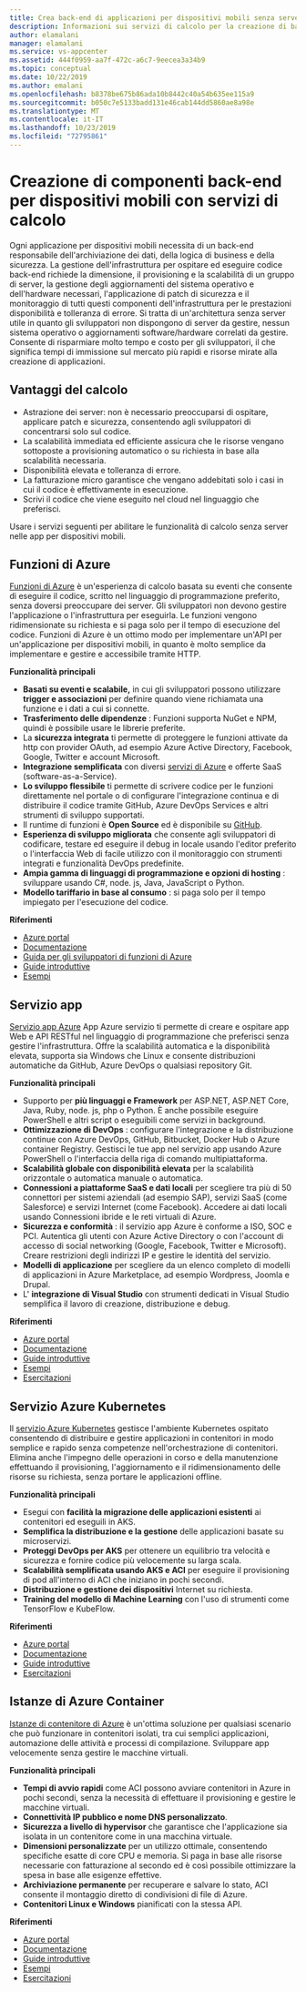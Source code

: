```yaml
---
title: Crea back-end di applicazioni per dispositivi mobili senza server con funzioni di Azure e altri servizi
description: Informazioni sui servizi di calcolo per la creazione di back-end di applicazioni per dispositivi mobili solide e senza server.
author: elamalani
manager: elamalani
ms.service: vs-appcenter
ms.assetid: 444f0959-aa7f-472c-a6c7-9eecea3a34b9
ms.topic: conceptual
ms.date: 10/22/2019
ms.author: emalani
ms.openlocfilehash: b8378be675b86ada10b8442c40a54b635ee115a9
ms.sourcegitcommit: b050c7e5133badd131e46cab144dd5860ae8a98e
ms.translationtype: MT
ms.contentlocale: it-IT
ms.lasthandoff: 10/23/2019
ms.locfileid: "72795861"
---
```

# <a name="build-mobile-backend-components-with-compute-services"></a>Creazione di componenti back-end per dispositivi mobili con servizi di calcolo
Ogni applicazione per dispositivi mobili necessita di un back-end responsabile dell'archiviazione dei dati, della logica di business e della sicurezza. La gestione dell'infrastruttura per ospitare ed eseguire codice back-end richiede la dimensione, il provisioning e la scalabilità di un gruppo di server, la gestione degli aggiornamenti del sistema operativo e dell'hardware necessari, l'applicazione di patch di sicurezza e il monitoraggio di tutti questi componenti dell'infrastruttura per le prestazioni disponibilità e tolleranza di errore. Si tratta di un'architettura senza server utile in quanto gli sviluppatori non dispongono di server da gestire, nessun sistema operativo o aggiornamenti software/hardware correlati da gestire. Consente di risparmiare molto tempo e costo per gli sviluppatori, il che significa tempi di immissione sul mercato più rapidi e risorse mirate alla creazione di applicazioni.

## <a name="benefits-of-compute"></a>Vantaggi del calcolo
- Astrazione dei server: non è necessario preoccuparsi di ospitare, applicare patch e sicurezza, consentendo agli sviluppatori di concentrarsi solo sul codice.
- La scalabilità immediata ed efficiente assicura che le risorse vengano sottoposte a provisioning automatico o su richiesta in base alla scalabilità necessaria.
- Disponibilità elevata e tolleranza di errore.
- La fatturazione micro garantisce che vengano addebitati solo i casi in cui il codice è effettivamente in esecuzione.
- Scrivi il codice che viene eseguito nel cloud nel linguaggio che preferisci.

Usare i servizi seguenti per abilitare le funzionalità di calcolo senza server nelle app per dispositivi mobili.

## <a name="azure-functions"></a>Funzioni di Azure
[Funzioni di Azure](https://azure.microsoft.com/services/functions/) è un'esperienza di calcolo basata su eventi che consente di eseguire il codice, scritto nel linguaggio di programmazione preferito, senza doversi preoccupare dei server. Gli sviluppatori non devono gestire l'applicazione o l'infrastruttura per eseguirla. Le funzioni vengono ridimensionate su richiesta e si paga solo per il tempo di esecuzione del codice. Funzioni di Azure è un ottimo modo per implementare un'API per un'applicazione per dispositivi mobili, in quanto è molto semplice da implementare e gestire e accessibile tramite HTTP.

**Funzionalità principali**
- **Basati su eventi e scalabile,** in cui gli sviluppatori possono utilizzare **trigger e associazioni** per definire quando viene richiamata una funzione e i dati a cui si connette.
- **Trasferimento delle dipendenze** : Funzioni supporta NuGet e NPM, quindi è possibile usare le librerie preferite.
- La **sicurezza integrata** ti permette di proteggere le funzioni attivate da http con provider OAuth, ad esempio Azure Active Directory, Facebook, Google, Twitter e account Microsoft.
- **Integrazione semplificata** con diversi [servizi di Azure](/azure/azure-functions/functions-overview#integrations) e offerte SaaS (software-as-a-Service).
- **Lo sviluppo flessibile** ti permette di scrivere codice per le funzioni direttamente nel portale o di configurare l'integrazione continua e di distribuire il codice tramite GitHub, Azure DevOps Services e altri strumenti di sviluppo supportati.
- Il runtime di funzioni è **Open Source** ed è disponibile su [GitHub](https://github.com/azure/azure-webjobs-sdk-script).
-  **Esperienza di sviluppo migliorata** che consente agli sviluppatori di codificare, testare ed eseguire il debug in locale usando l'editor preferito o l'interfaccia Web di facile utilizzo con il monitoraggio con strumenti integrati e funzionalità DevOps predefinite.
- **Ampia gamma di linguaggi di programmazione e opzioni di hosting** : sviluppare usando C#, node. js, Java, JavaScript o Python.
- **Modello tariffario in base al consumo** : si paga solo per il tempo impiegato per l'esecuzione del codice.

**Riferimenti**
- [Azure portal](https://portal.azure.com)
- [Documentazione](/azure/azure-functions/)
- [Guida per gli sviluppatori di funzioni di Azure](/azure/azure-functions/functions-reference)
- [Guide introduttive](/azure/azure-functions/functions-create-first-function-vs-code)
- [Esempi](/samples/browse/?products=azure-functions&languages=csharp)

## <a name="app-service"></a>Servizio app
[Servizio app Azure](https://azure.microsoft.com/services/app-service/) App Azure servizio ti permette di creare e ospitare app Web e API RESTful nel linguaggio di programmazione che preferisci senza gestire l'infrastruttura. Offre la scalabilità automatica e la disponibilità elevata, supporta sia Windows che Linux e consente distribuzioni automatiche da GitHub, Azure DevOps o qualsiasi repository Git.

**Funzionalità principali**
- Supporto per **più linguaggi e Framework** per ASP.NET, ASP.NET Core, Java, Ruby, node. js, php o Python. È anche possibile eseguire PowerShell e altri script o eseguibili come servizi in background.
- **Ottimizzazione di DevOps** : configurare l'integrazione e la distribuzione continue con Azure DevOps, GitHub, Bitbucket, Docker Hub o Azure container Registry. Gestisci le tue app nel servizio app usando Azure PowerShell o l'interfaccia della riga di comando multipiattaforma.
- **Scalabilità globale con disponibilità elevata** per la scalabilità orizzontale o automatica manuale o automatica.
- **Connessioni a piattaforme SaaS e dati locali** per scegliere tra più di 50 connettori per sistemi aziendali (ad esempio SAP), servizi SaaS (come Salesforce) e servizi Internet (come Facebook). Accedere ai dati locali usando Connessioni ibride e le reti virtuali di Azure.
- **Sicurezza e conformità** : il servizio app Azure è conforme a ISO, SOC e PCI. Autentica gli utenti con Azure Active Directory o con l'account di accesso di social networking (Google, Facebook, Twitter e Microsoft). Creare restrizioni degli indirizzi IP e gestire le identità del servizio.
- **Modelli di applicazione** per scegliere da un elenco completo di modelli di applicazioni in Azure Marketplace, ad esempio Wordpress, Joomla e Drupal.
- L' **integrazione di Visual Studio** con strumenti dedicati in Visual Studio semplifica il lavoro di creazione, distribuzione e debug.

**Riferimenti**
- [Azure portal](https://portal.azure.com/)
- [Documentazione](/azure/app-service/)
- [Guide introduttive](/azure/app-service/app-service-web-get-started-dotnet)
- [Esempi](/azure/app-service/samples-cli)
- [Esercitazioni](/azure/app-service/app-service-web-tutorial-dotnetcore-sqldb)

## <a name="azure-kubernetes-service-aks"></a>Servizio Azure Kubernetes
Il [servizio Azure Kubernetes](https://azure.microsoft.com/services/kubernetes-service/) gestisce l'ambiente Kubernetes ospitato consentendo di distribuire e gestire applicazioni in contenitori in modo semplice e rapido senza competenze nell'orchestrazione di contenitori. Elimina anche l'impegno delle operazioni in corso e della manutenzione effettuando il provisioning, l'aggiornamento e il ridimensionamento delle risorse su richiesta, senza portare le applicazioni offline. 

**Funzionalità principali**
- Esegui con **facilità la migrazione delle applicazioni esistenti** ai contenitori ed eseguili in AKS.
- **Semplifica la distribuzione e la gestione** delle applicazioni basate su microservizi.
- **Proteggi DevOps per AKS** per ottenere un equilibrio tra velocità e sicurezza e fornire codice più velocemente su larga scala.
- **Scalabilità semplificata usando AKS e ACI** per eseguire il provisioning di pod all'interno di ACI che iniziano in pochi secondi.
- **Distribuzione e gestione dei dispositivi** Internet su richiesta.
- **Training del modello di Machine Learning** con l'uso di strumenti come TensorFlow e KubeFlow.

**Riferimenti**
- [Azure portal](https://portal.azure.com/)
- [Documentazione](/azure/aks/)
- [Guide introduttive](/azure/aks/kubernetes-walkthrough-portal)
- [Esercitazioni](/azure/aks/tutorial-kubernetes-prepare-app)

## <a name="azure-container-instances"></a>Istanze di Azure Container
[Istanze di contenitore di Azure](https://azure.microsoft.com/services/container-instances/) è un'ottima soluzione per qualsiasi scenario che può funzionare in contenitori isolati, tra cui semplici applicazioni, automazione delle attività e processi di compilazione. Sviluppare app velocemente senza gestire le macchine virtuali.

**Funzionalità principali**
- **Tempi di avvio rapidi** come ACI possono avviare contenitori in Azure in pochi secondi, senza la necessità di effettuare il provisioning e gestire le macchine virtuali.
- **Connettività IP pubblico e nome DNS personalizzato**.
- **Sicurezza a livello di hypervisor** che garantisce che l'applicazione sia isolata in un contenitore come in una macchina virtuale.
- **Dimensioni personalizzate** per un utilizzo ottimale, consentendo specifiche esatte di core CPU e memoria. Si paga in base alle risorse necessarie con fatturazione al secondo ed è così possibile ottimizzare la spesa in base alle esigenze effettive.
- **Archiviazione permanente** per recuperare e salvare lo stato, ACI consente il montaggio diretto di condivisioni di file di Azure.
- **Contenitori Linux e Windows** pianificati con la stessa API.

**Riferimenti**
- [Azure portal](https://portal.azure.com/)
- [Documentazione](/azure/container-instances/)
- [Guide introduttive](/azure/container-instances/container-instances-quickstart-portal)
- [Esempi](https://azure.microsoft.com/resources/samples/?sort=0&term=aci)
- [Esercitazioni](/azure/container-instances/container-instances-tutorial-prepare-app)